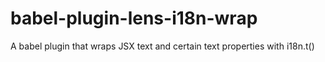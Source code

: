 # babel-plugin-lens-i18n-wrap
A babel plugin that wraps JSX text and certain text properties with i18n.t()
